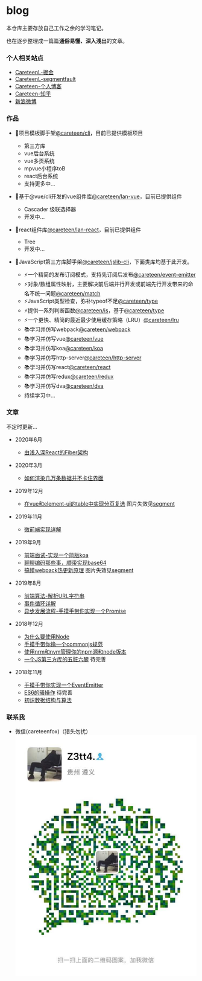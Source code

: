 # blog

本仓库主要存放自己工作之余的学习笔记。

也在逐步整理成一篇篇**通俗易懂、深入浅出**的文章。

### 个人相关站点

- [CareteenL-掘金](https://juejin.im/user/59c312c86fb9a00a5d39325b)
- [CareteenL-segmentfault](https://segmentfault.com/u/careteenl)
- [Careteen-个人博客](http://blog.careteen.wang)
- [Careteen-知乎](https://www.zhihu.com/people/careteen/activities)
- [新浪微博](https://weibo.com/578551187)

### 作品

- 🚀项目模板脚手架[@careteen/cli](https://github.com/careteenL/cli)，目前已提供模板项目
  - 第三方库
  - vue后台系统
  - vue多页系统
  - mpvue小程序toB
  - react后台系统
  - 支持更多中...

- 💄基于@vue/cli开发的vue组件库[@careteen/lan-vue](https://github.com/careteenL/lan-vue)，目前已提供组件
  - Cascader 级联选择器
  - 开发中...

- 💄react组件库[@careteen/lan-react](https://github.com/careteenL/lan-react)，目前已提供组件
  - Tree
  - 开发中...

- 🚀JavaScript第三方库脚手架[@careteen/jslib-cli](https://github.com/careteenL/jslib-cli)，下面类库均基于此开发。
  - ⚡️一个精简的发布订阅模式，支持先订阅后发布[@careteen/event-emitter](https://github.com/careteenL/event-emitter)
  - ⚡️对象/数组属性映射，主要解决前后端并行开发或前端先行开发带来的命名不统一问题[@careteen/match](https://github.com/careteenL/match)
  - ⚡️JavaScript类型检查，弥补typeof不足[@careteen/type](https://github.com/careteenL/type)
  - ⚡️提供一系列判断函数[@careteen/is](https://github.com/careteenL/is)，基于[@careteen/type](https://github.com/careteenL/type)
  - ⚡️一个更快、精简的最近最少使用缓存策略（LRU）[@careteen/lru](https://github.com/careteenL/lru)
  - 📚学习并仿写webpack[@careteen/webpack](https://github.com/careteenL/webpack)
  - 📚学习并仿写vue[@careteen/vue](https://github.com/careteenL/vue)
  - 📚学习并仿写koa[@careteen/koa](https://github.com/careteenL/koa)
  - 📚学习并仿写http-server[@careteen/http-server](https://github.com/careteenL/http-server)
  - 📚学习并仿写react[@careteen/react](https://github.com/careteenL/react)
  - 📚学习并仿写redux[@careteen/redux](https://github.com/careteenL/redux)
  - 📚学习并仿写dva[@careteen/dva](https://github.com/careteenL/dva)
  - 持续学习中...

<!-- ### 个人履历 -->

<!-- - [个人履历](./resume.md) -->

### 文章

不定时更新...

- 2020年6月
  - [由浅入深React的Fiber架构](https://github.com/careteenL/react/tree/master/packages/fiber)

- 2020年3月
  - [如何渲染几万条数据并不卡住界面](https://juejin.im/post/5e666b526fb9a07ca137254b)

- 2019年12月
  - [在vue和element-ui的table中实现分页复选](https://github.com/careteenL/blog/issues/7) 图片失效见[segment](https://segmentfault.com/a/1190000021185922)
  
- 2019年11月
  - [微前端实现详解](https://github.com/careteenL/blog/issues/6)
  
- 2019年9月
  - [前端面试-实现一个简版koa](https://github.com/careteenL/blog/issues/5)
  - [聊聊编码那些事，顺带实现base64](https://github.com/careteenL/blog/issues/4)
  - [搞懂webpack热更新原理](https://github.com/careteenL/webpack-hmr) 图片失效见[segment](https://segmentfault.com/a/1190000020310371?_ea=25640433)

- 2019年8月
  - [前端算法-解析URL字符串](https://github.com/careteenL/blog/issues/3)
  - [事件循环详解](https://github.com/careteenL/blog/issues/2)
  - [异步发展流程-手摸手带你实现一个Promise ](https://github.com/careteenL/blog/issues/1)

- 2018年12月
  - [为什么要使用Node](./src/20181201-node/node.md)
  - [手摸手带你撸一个commonjs规范](./src/20181201-node/module.md)
  - [使用nrm和nvm管理你的npm源和node版本](./src/20181204-node/nrm-nvm.md)
  - [一个JS第三方库的五脏六腑](./src/20181204-node/package-viscera.md) 待完善

- 2018年11月
  - [手摸手带你实现一个EventEmitter](./src/20181126-pub_sub)
  - [ES6的骚操作](./src/20181127-es6) 待完善
  - [初识数据结构与算法](./src/20181122-dsa)

### 联系我

- 微信(careteenfox)（猎头勿扰）
![wechart-qrcode](./assets/wechart-qrcode.jpeg)

